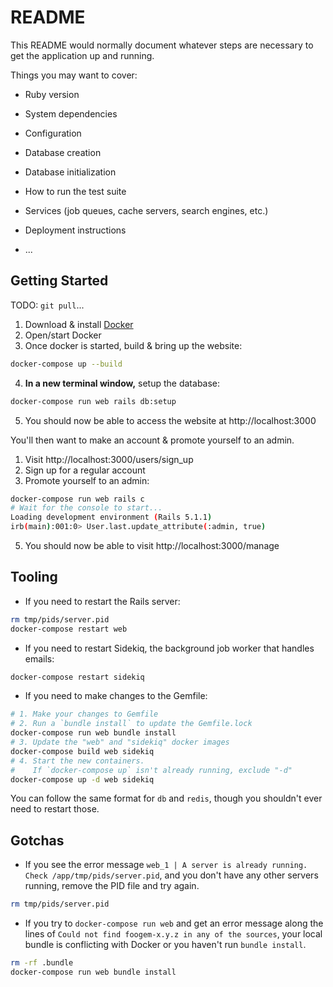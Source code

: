 # README

This README would normally document whatever steps are necessary to get the
application up and running.

Things you may want to cover:

* Ruby version

* System dependencies

* Configuration

* Database creation

* Database initialization

* How to run the test suite

* Services (job queues, cache servers, search engines, etc.)

* Deployment instructions

* ...

## Getting Started

TODO: `git pull`...

1. Download & install [Docker](https://www.docker.com/community-edition#/download)
2. Open/start Docker
3. Once docker is started, build & bring up the website:
```bash
docker-compose up --build
```
4. **In a new terminal window,** setup the database:
```bash
docker-compose run web rails db:setup
```
5. You should now be able to access the website at http://localhost:3000

You'll then want to make an account & promote yourself to an admin.

1. Visit http://localhost:3000/users/sign_up
2. Sign up for a regular account
4. Promote yourself to an admin:
```bash
docker-compose run web rails c
# Wait for the console to start...
Loading development environment (Rails 5.1.1)
irb(main):001:0> User.last.update_attribute(:admin, true)
```
5. You should now be able to visit http://localhost:3000/manage

## Tooling

* If you need to restart the Rails server:
```bash
rm tmp/pids/server.pid
docker-compose restart web
```
* If you need to restart Sidekiq, the background job worker that handles emails:
```bash
docker-compose restart sidekiq
```
* If you need to make changes to the Gemfile:
```bash
# 1. Make your changes to Gemfile
# 2. Run a `bundle install` to update the Gemfile.lock
docker-compose run web bundle install
# 3. Update the "web" and "sidekiq" docker images
docker-compose build web sidekiq
# 4. Start the new containers.
#    If `docker-compose up` isn't already running, exclude "-d"
docker-compose up -d web sidekiq
```

You can follow the same format for `db` and `redis`, though you shouldn't ever need to restart those.

## Gotchas

* If you see the error message `web_1 | A server is already running. Check /app/tmp/pids/server.pid`, and you don't have any other servers running, remove the PID file and try again.
```bash
rm tmp/pids/server.pid
```
* If you try to `docker-compose run web` and get an error message along the lines of `Could not find foogem-x.y.z in any of the sources`, your local bundle is conflicting with Docker or you haven't run `bundle install`.
```bash
rm -rf .bundle
docker-compose run web bundle install
```
